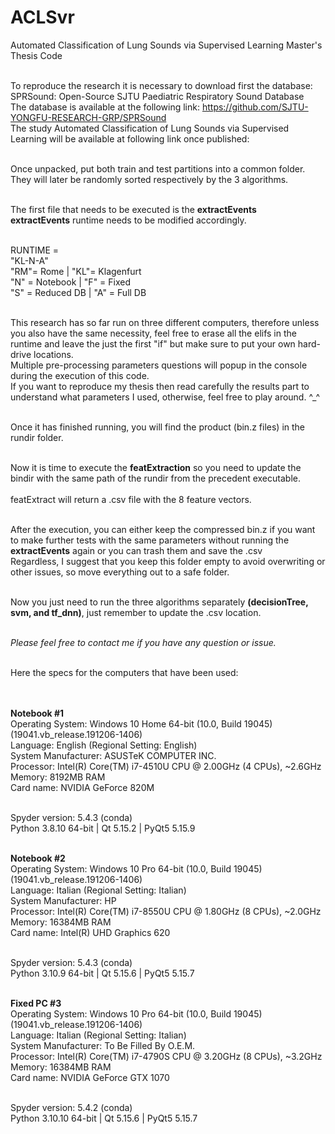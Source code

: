# ACLSvr<br>
Automated Classification of Lung Sounds via Supervised Learning Master's Thesis Code<br><br>

To reproduce the research it is necessary to download first the database: SPRSound: Open-Source SJTU Paediatric Respiratory Sound Database<br>
The database is available at the following link: https://github.com/SJTU-YONGFU-RESEARCH-GRP/SPRSound<br>
The study Automated Classification of Lung Sounds via Supervised Learning will be available at following link once published: <br><br>

Once unpacked, put both train and test partitions into a common folder. They will later be randomly sorted respectively by the 3 algorithms.<br><br>

The first file that needs to be executed is the <b>extractEvents</b><br>
<b>extractEvents</b> runtime needs to be modified accordingly.<br><br>

RUNTIME =<br> "KL-N-A" <br> "RM"= Rome       | "KL"= Klagenfurt<br>
                    "N" = Notebook   | "F" = Fixed<br>
                    "S" = Reduced DB | "A" = Full DB<br><br>
                    
This research has so far run on three different computers, therefore unless you also have the same necessity, feel free to erase all the elifs in the runtime and leave the just the first "if" but make sure to put your own hard-drive locations.<br>
Multiple pre-processing parameters questions will popup in the console during the execution of this code.<br>
If you want to reproduce my thesis then read carefully the results part to understand what parameters I used, otherwise, feel free to play around. ^_^<br><br>

Once it has finished running, you will find the product (bin.z files) in the rundir folder.<br><br>

Now it is time to execute the <b>featExtraction</b> so you need to update the bindir with the same path of the rundir from the precedent executable.<br><br>
featExtract will return a .csv file with the 8 feature vectors.<br><br>

After the execution, you can either keep the compressed bin.z if you want to make further tests with the same parameters without running the <b>extractEvents</b> again or you can trash them and save the .csv<br>
Regardless, I suggest that you keep this folder empty to avoid overwriting or other issues, so move everything out to a safe folder.<br><br>

Now you just need to run the three algorithms separately <b>(decisionTree, svm, and tf_dnn)</b>, just remember to update the .csv location.<br><br>

<i>Please feel free to contact me if you have any question or issue.</i><br><br>

Here the specs for the computers that have been used:<br><br><br>


<b>Notebook #1</b><br>
Operating System: Windows 10 Home 64-bit (10.0, Build 19045) (19041.vb_release.191206-1406)<br>
                 Language: English (Regional Setting: English)<br>
      System Manufacturer: ASUSTeK COMPUTER INC.<br>
                Processor: Intel(R) Core(TM) i7-4510U CPU @ 2.00GHz (4 CPUs), ~2.6GHz<br>
                   Memory: 8192MB RAM<br>
                Card name: NVIDIA GeForce 820M<br><br>
                
Spyder version: 5.4.3  (conda)<br>
Python 3.8.10 64-bit | Qt 5.15.2 | PyQt5 5.15.9<br><br>

<b>Notebook #2</b><br>
Operating System: Windows 10 Pro 64-bit (10.0, Build 19045) (19041.vb_release.191206-1406)<br>
                 Language: Italian (Regional Setting: Italian)<br>
      System Manufacturer: HP<br>
                Processor: Intel(R) Core(TM) i7-8550U CPU @ 1.80GHz (8 CPUs), ~2.0GHz<br>
                   Memory: 16384MB RAM<br>
                Card name: Intel(R) UHD Graphics 620<br><br>

Spyder version: 5.4.3  (conda)<br>
Python 3.10.9 64-bit | Qt 5.15.6 | PyQt5 5.15.7<br><br>

<b>Fixed PC #3</b><br>
Operating System: Windows 10 Pro 64-bit (10.0, Build 19045) (19041.vb_release.191206-1406)<br>
                 Language: Italian (Regional Setting: Italian)<br>
      System Manufacturer: To Be Filled By O.E.M.<br>
                Processor: Intel(R) Core(TM) i7-4790S CPU @ 3.20GHz (8 CPUs), ~3.2GHz<br>
                   Memory: 16384MB RAM<br>
                Card name: NVIDIA GeForce GTX 1070<br><br>
                
Spyder version: 5.4.2  (conda)<br>
Python 3.10.10 64-bit | Qt 5.15.6 | PyQt5 5.15.7<br>








